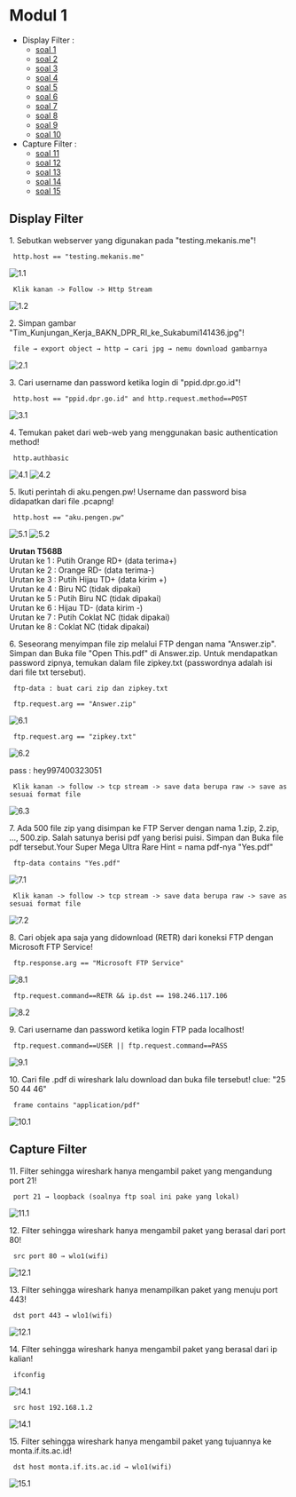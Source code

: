 # Modul 1

 - Display Filter :
	 * <a href="#soal-1">soal 1 </a>
	 * <a href="#soal-2">soal 2 </a>
	 * <a href="#soal-3">soal 3 </a>
     * <a href="#soal-4">soal 4 </a>
     * <a href="#soal-5">soal 5 </a>
     * <a href="#soal-6">soal 6 </a>
     * <a href="#soal-7">soal 7 </a>
     * <a href="#soal-8">soal 8 </a>
     * <a href="#soal-9">soal 9 </a>
     * <a href="#soal-10">soal 10 </a>
 - Capture Filter :
	 * <a href="#soal-11">soal 11 </a>
	 * <a href="#soal-12">soal 12 </a>
	 * <a href="#soal-13">soal 13 </a>
     * <a href="#soal-14">soal 14 </a>
     * <a href="#soal-15">soal 15 </a>

## Display Filter
<justify>
<a id="soal-1"></a>
<p></p>
1. Sebutkan webserver yang digunakan pada "testing.mekanis.me"! 
<p></p>
<code> http.host == "testing.mekanis.me" </code>

![1.1](img/1-1.png)
<p></p>
<code> Klik kanan -> Follow -> Http Stream </code>

![1.2](img/1-2.png)
</justify>

<justify>
<a id="soal-2"></a>
<p></p>
2. Simpan gambar "Tim_Kunjungan_Kerja_BAKN_DPR_RI_ke_Sukabumi141436.jpg"!
<p></p>
<code> file → export object → http → cari jpg → nemu download gambarnya </code>

![2.1](img/2.png)
</justify>

<justify>
<a id="soal-3"></a>
<p></p>
3. Cari username dan password ketika login di "ppid.dpr.go.id"!
<p></p>
<code> http.host == "ppid.dpr.go.id" and http.request.method==POST </code>

![3.1](img/3.png)
</justify>

<justify>
<a id="soal-4"></a>
<p></p>
4. Temukan paket dari web-web yang menggunakan basic authentication method!
<p></p>
<code> http.authbasic </code>

![4.1](img/4-1.png)
![4.2](img/4-2.png)
</justify>

<justify>
<a id="soal-5"></a>
<p></p>
5. Ikuti perintah di aku.pengen.pw! Username dan password bisa didapatkan dari file .pcapng!
<p></p>
<code> http.host == "aku.pengen.pw" </code>

![5.1](img/5-1.png)
![5.2](img/5-2.png)
<p>
<b>Urutan T568B</b> <br>
Urutan ke 1 : Putih Orange RD+ (data terima+) <br>
Urutan ke 2 : Orange RD- (data terima-) <br>
Urutan ke 3 : Putih Hijau TD+ (data kirim +) <br>
Urutan ke 4 : Biru NC (tidak dipakai) <br>
Urutan ke 5 : Putih Biru NC (tidak dipakai) <br>
Urutan ke 6 : Hijau TD- (data kirim -) <br>
Urutan ke 7 : Putih Coklat NC (tidak dipakai) <br>
Urutan ke 8 : Coklat NC (tidak dipakai) <br>
</p>
</justify>

<justify>
<a id="soal-6"></a>
<p></p>
6. Seseorang menyimpan file zip melalui FTP dengan nama "Answer.zip". Simpan dan Buka file "Open This.pdf" di Answer.zip. Untuk mendapatkan password zipnya, temukan dalam file zipkey.txt (passwordnya adalah isi dari file txt tersebut).
<p></p>
<code> ftp-data : buat cari zip dan zipkey.txt </code>
<p></p>
<code> ftp.request.arg == "Answer.zip" </code>

![6.1](img/6-1.png)
<p></p>
<code> ftp.request.arg == "zipkey.txt" </code>

![6.2](img/6-2.png)
<p></p>
<p>pass : hey997400323051</p>
<p></p>
<code> Klik kanan -> follow -> tcp stream -> save data berupa raw -> save as sesuai format file </code>

![6.3](img/6-3.png)
</justify>

<justify>
<a id="soal-7"></a>
<p></p>
7. Ada 500 file zip yang disimpan ke FTP Server dengan nama 1.zip, 2.zip, ..., 500.zip. Salah satunya berisi pdf yang berisi puisi. Simpan dan Buka file pdf tersebut.Your Super Mega Ultra Rare Hint = nama pdf-nya "Yes.pdf"
<p></p>
<code> ftp-data contains "Yes.pdf" </code>

![7.1](img/7-1.png)
<p></p>
<code> Klik kanan -> follow -> tcp stream -> save data berupa raw -> save as sesuai format file </code>

![7.2](img/7-2.png)
</justify>

<justify>
<a id="soal-8"></a>
<p></p>
8. Cari objek apa saja yang didownload (RETR) dari koneksi FTP dengan Microsoft FTP Service!
<p></p>
<code> ftp.response.arg == "Microsoft FTP Service" </code>

![8.1](img/8-1.png)

<p></p>
<code> ftp.request.command==RETR && ip.dst == 198.246.117.106 </code>

![8.2](img/8-2.png)
</justify>

<justify>
<a id="soal-9"></a>
<p></p>
9. Cari username dan password ketika login FTP pada localhost!
<p></p>
<code> ftp.request.command==USER || ftp.request.command==PASS </code>

![9.1](img/9.png)
</justify>

<justify>
<a id="soal-10"></a>
<p></p>
10. Cari file .pdf di wireshark lalu download dan buka file tersebut! clue: "25 50 44 46" 
<p></p>
<code> frame contains "application/pdf" </code>

![10.1](img/10.png)
</justify>

## Capture Filter

<justify>
<a id="soal-11"></a>
<p></p>
11. Filter sehingga wireshark hanya mengambil paket yang mengandung port 21!
<p></p>
<code> port 21 → loopback (soalnya ftp soal ini pake yang lokal) </code>

![11.1](img/11.png)
</justify>

<justify>
<a id="soal-12"></a>
<p></p>
12. Filter sehingga wireshark hanya mengambil paket yang berasal dari port 80!
<p></p>
<code> src port 80 → wlo1(wifi) </code>

![12.1](img/12.png)
</justify>

<justify>
<a id="soal-13"></a>
<p></p>
13. Filter sehingga wireshark hanya menampilkan paket yang menuju port 443!
<p></p>
<code> dst port 443 → wlo1(wifi) </code>

![12.1](img/13.png) 
</justify>

<justify>
<a id="soal-14"></a>
<p></p>
14. Filter sehingga wireshark hanya mengambil paket yang berasal dari ip kalian!
<p></p>
<code> ifconfig </code>

![14.1](img/14-1.png)
<p></p>
<code> src host 192.168.1.2 </code>

![14.1](img/14-2.png)
</justify>

<justify>
<a id="soal-15"></a>
<p></p>
15. Filter sehingga wireshark hanya mengambil paket yang tujuannya ke monta.if.its.ac.id!
<p></p>
<code> dst host monta.if.its.ac.id → wlo1(wifi) </code>

![15.1](img/15.png)
</justify>
